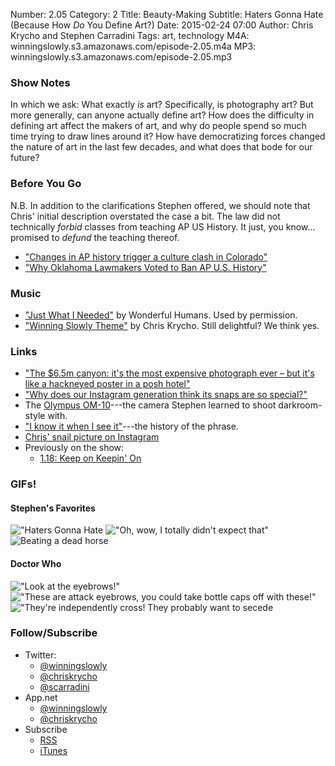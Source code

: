 Number: 2.05
Category: 2
Title: Beauty-Making
Subtitle: Haters Gonna Hate (Because How <em>Do</em> You Define Art?)
Date: 2015-02-24 07:00
Author: Chris Krycho and Stephen Carradini
Tags: art, technology
M4A: winningslowly.s3.amazonaws.com/episode-2.05.m4a
MP3: winningslowly.s3.amazonaws.com/episode-2.05.mp3

### Show Notes

In which we ask: What exactly *is* art? Specifically, is photography art? But more generally, can anyone actually define art? How does the difficulty in defining art affect the makers of art, and why do people spend so much time trying to draw lines around it? How have democratizing forces changed the nature of art in the last few decades, and what does that bode for our future?

### Before You Go

N.B. In addition to the clarifications Stephen offered, we should note that Chris' initial description overstated the case a bit. The law did not technically *forbid* classes from teaching AP US History. It just, you know... promised to *defund* the teaching thereof.

- ["Changes in AP history trigger a culture clash in Colorado"](http://www.washingtonpost.com/politics/2014/10/05/fa6136a2-4b12-11e4-b72e-d60a9229cc10_story.html)
- ["Why Oklahoma Lawmakers Voted to Ban AP U.S. History"](http://nymag.com/daily/intelligencer/2015/02/why-oklahoma-lawmakers-want-to-ban-ap-us-history.html)

### Music

- ["Just What I Needed"](https://soundcloud.com/wonderfulhumans/justwhatineeded) by Wonderful Humans. Used by permission.
- ["Winning Slowly Theme"](https://soundcloud.com/chriskrycho/winning-slowly) by Chris Krycho. Still delightful? We think yes.

### Links

- ["The $6.5m canyon: it's the most expensive photograph ever – but it's like a hackneyed poster in a posh hotel"](http://www.theguardian.com/artanddesign/jonathanjonesblog/2014/dec/10/most-expensive-photograph-ever-hackneyed-tasteless)
- ["Why does our Instagram generation think its snaps are so special?"](http://www.theguardian.com/artanddesign/jonathanjonesblog/2015/feb/03/instagram-generation-amateur-photographers-art-plagiarism)
- The [Olympus OM-10](https://en.wikipedia.org/wiki/Olympus_OM-10)---the camera Stephen learned to shoot darkroom-style with.
- ["I know it when I see it"](http://en.wikipedia.org/wiki/I_know_it_when_I_see_it)---the history of the phrase.
- [Chris' snail picture on Instagram](https://instagram.com/p/m0OXxHGo6U/?modal=true)
- Previously on the show:
	- [1.18: Keep on Keepin' On](http://www.winningslowly.org/2014/11/keep-on-keepin-on/)

### GIFs!
#### Stephen's Favorites
!["Haters Gonna Hate](http://cdn.smosh.com/sites/default/files/bloguploads/haters-owl.gif)
!["Oh, wow, I totally didn't expect that"](http://i.imgur.com//nHVi4MH.gif)
![Beating a dead horse](http://awesomegifs.com/wp-content/uploads/dead-horse.gif)

#### Doctor Who
!["Look at the eyebrows!"](https://38.media.tumblr.com/aad16b48f70aa59442874c91af4f36a5/tumblr_nb26ob3R1J1teco02o1_500.gif)
!["These are attack eyebrows, you could take bottle caps off with these!"](http://33.media.tumblr.com/e846f1b7c534625960c7988b82d64508/tumblr_naxrk8rnEG1r3mjw1o2_500.gif)
!["They're independently cross! They probably want to secede](https://33.media.tumblr.com/d7503b74309dc46ccbdb7165ffbe66eb/tumblr_ncat36GqxZ1rkgihao3_500.gif)

### Follow/Subscribe

  - Twitter:
      + [@winningslowly](//www.twitter.com/winningslowly)
      + [@chriskrycho](//www.twitter.com/chriskrycho)
      + [@scarradini](//www.twitter.com/scarradini)
  - App.net
      + [@winningslowly](//alpha.app.net/winningslowly)
      + [@chriskrycho](//alpha.app.net/chriskrycho)
  - Subscribe
      + [RSS](//www.winningslowly.org/feed.xml)
      + [iTunes](//itunes.apple.com/us/podcast/winning-slowly/id807603957?mt=2)
